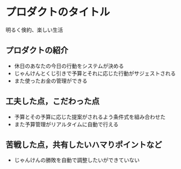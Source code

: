 # プロダクトのタイトル
明るく倹約、楽しい生活

## プロダクトの紹介

- 休日のあなたの今日の行動をシステムが決める
- じゃんけんとくじ引きで予算とそれに応じた行動がサジェストされる
- また使ったお金の管理ができる

## 工夫した点，こだわった点

- 予算とその予算に応じた提案がされるよう条件式を組み合わせた
- また予算管理がリアルタイムに自動で行える

## 苦戦した点，共有したいハマりポイントなど

- じゃんけんの勝敗を自動で調整したいができていない